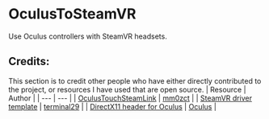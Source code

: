 # OculusToSteamVR
Use Oculus controllers with SteamVR headsets.  

## Credits:
This section is to credit other people who have either directly contributed to the project, or resources I have used that are open source.
| Resource | Author |
| --- | --- |
| [OculusTouchSteamLink](https://github.com/mm0zct/Oculus_Touch_Steam_Link/tree/65565527d7c0b5a8b8e67eee739928bcdb84c548l) | [mm0zct](https://github.com/mm0zct/) |
| [SteamVR driver template](https://github.com/terminal29/Simple-OpenVR-Driver-Tutorial) | [terminal29](https://github.com/terminal29/) |
| [DirectX11 header for Oculus](https://developer.oculus.com/documentation/native/pc/dg-vr-focus/) | [Oculus](https://developer.oculus.com/documentation/native/pc/) |
